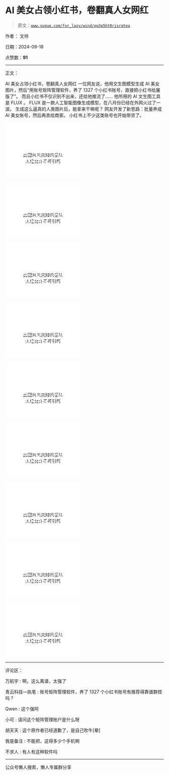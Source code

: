 # AI 美女占领小红书，卷翻真人女网红

> 原文：[`www.yuque.com/for_lazy/wind/pp3p5ht0risrqtea`](https://www.yuque.com/for_lazy/wind/pp3p5ht0risrqtea)

作者： 文帅

日期：2024-09-18

点赞数：**91**

* * *

正文：

AI 美女占领小红书，卷翻真人女网红 一位网友说，他用文生图模型生成 AI
美女图片，然后“用账号矩阵管理软件，养了 1327 个小红书账号，直接把小红书给屠版了”。 而且小红书不仅识别不出来，还给他推流了…… 他所用的 AI 文生图工具是
FLUX 。 FLUX 是一款人工智能图像生成模型，在八月份已经在外网火过了一波。 生成这么逼真的人类图片后，能拿来干嘛呢？
网友开发了新思路：批量养成 AI 美女账号，然后再卖给商家。 小红书上不少这类账号也开始带货了。

![](img/a07d2f7ae72647f9659fef57ba503e13.png "None")

![](img/5b1227eb554d4caefe5b888784e5e595.png "None")

![](img/6e700bd92800b7804b18bc675ff7f4b7.png "None")

![](img/77f4ed4ebcf3efff2bd107157c9a25ff.png "None")

![](img/29ff2720b5542574fc18b1a4f3ca126d.png "None")

![](img/681524197af538e7b2dc26724e87427d.png "None")

![](img/258b47ee214105895277325d18189611.png "None")

![](img/26dd42141e2d57234606ac4c11bf8036.png "None")

![](img/ee56f2b7b5d84ce0af076a321c1eee6f.png "None")

* * *

评论区：

万航宇 : 啊，这么离谱，太强了

青云科技—执笔 : 账号矩阵管理软件，养了 1327 个小红书账号有推荐得靠谱群控吗？

Qwen : 这个强阿

小可 : 请问这个矩阵管理账户是什么呀

胡天天 : 这个原作者已经道歉了，是自己吹牛[晕]

我是备注 : 不能把，这得多少个手机啊

不求人 : 有人有这种软件吗

* * *

公众号懒人搜索，懒人专属群分享